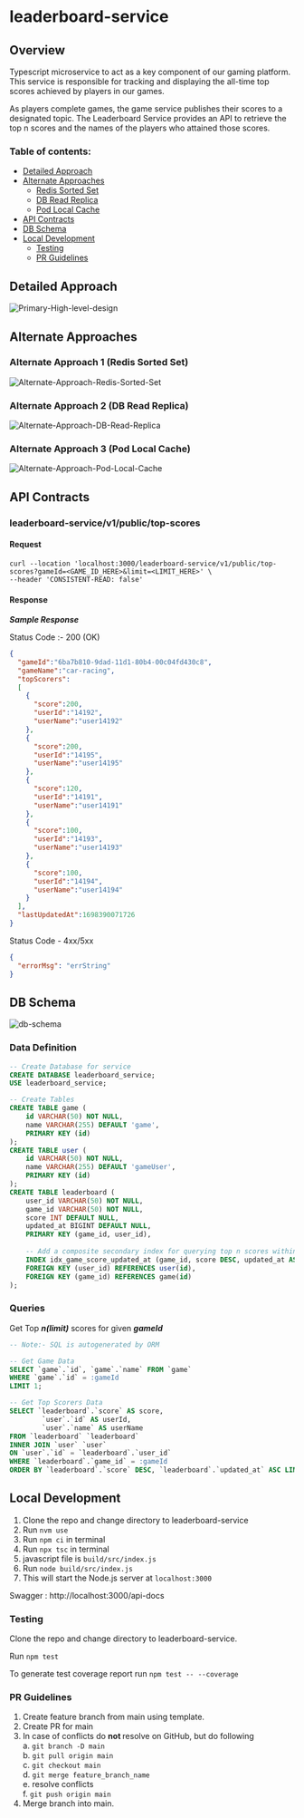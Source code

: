 # leaderboard-service

## Overview

Typescript microservice to act as a key component of our gaming platform. This service is responsible for tracking and displaying the all-time top scores achieved by players in our games. 

As players complete games, the game service publishes their scores to a designated topic. The Leaderboard Service provides an API to retrieve the top n scores and the names of the players who attained those scores.

### Table of contents:

- [Detailed Approach](#detailed-approach)
- [Alternate Approaches](#alternate-approaches)
  - [Redis Sorted Set](#alternate-approach-1-redis-sorted-set)
  - [DB Read Replica](#alternate-approach-2-db-read-replica)
  - [Pod Local Cache](#alternate-approach-3-pod-local-cache)
- [API Contracts](#api-contracts)
- [DB Schema](#db-schema)
- [Local Development](#local-development)
  - [Testing](#testing)
  - [PR Guidelines](#pr-guidelines)


## Detailed Approach

![Primary-High-level-design]( ./assets/image/primary_approach_memcache.png)

## Alternate Approaches

### Alternate Approach 1 (Redis Sorted Set)

![Alternate-Approach-Redis-Sorted-Set](./assets/image/alternate_approach_redis_sorted_set.png)

### Alternate Approach 2 (DB Read Replica)

![Alternate-Approach-DB-Read-Replica](./assets/image/alternate_approach_db_read_replica.png)

### Alternate Approach 3 (Pod Local Cache)

![Alternate-Approach-Pod-Local-Cache](./assets/image/alternate_approach_pod_local_cache.png)

## API Contracts

### leaderboard-service/v1/public/top-scores

#### Request
```shell
curl --location 'localhost:3000/leaderboard-service/v1/public/top-scores?gameId=<GAME_ID_HERE>&limit=<LIMIT_HERE>' \
--header 'CONSISTENT-READ: false'
```
#### Response

_**Sample Response**_

Status Code :- 200 (OK)
```json
{
  "gameId":"6ba7b810-9dad-11d1-80b4-00c04fd430c8",
  "gameName":"car-racing",
  "topScorers":
  [
    {
      "score":200,
      "userId":"14192",
      "userName":"user14192"
    },
    {
      "score":200,
      "userId":"14195",
      "userName":"user14195"
    },
    {
      "score":120,
      "userId":"14191",
      "userName":"user14191"
    },
    {
      "score":100,
      "userId":"14193",
      "userName":"user14193"
    },
    {
      "score":100,
      "userId":"14194",
      "userName":"user14194"
    }
  ],
  "lastUpdatedAt":1698390071726
}
```

Status Code - 4xx/5xx

```json
{
  "errorMsg": "errString"
}
```

## DB Schema

![db-schema](./assets/image/db_schema.png)


### Data Definition
```sql
-- Create Database for service
CREATE DATABASE leaderboard_service;
USE leaderboard_service;

-- Create Tables
CREATE TABLE game (
    id VARCHAR(50) NOT NULL,
    name VARCHAR(255) DEFAULT 'game',
    PRIMARY KEY (id)
);
CREATE TABLE user (
    id VARCHAR(50) NOT NULL,
    name VARCHAR(255) DEFAULT 'gameUser',
    PRIMARY KEY (id)
);
CREATE TABLE leaderboard (
    user_id VARCHAR(50) NOT NULL,
    game_id VARCHAR(50) NOT NULL,
    score INT DEFAULT NULL,
    updated_at BIGINT DEFAULT NULL,
    PRIMARY KEY (game_id, user_id),
    
    -- Add a composite secondary index for querying top n scores within a game
    INDEX idx_game_score_updated_at (game_id, score DESC, updated_at ASC),
    FOREIGN KEY (user_id) REFERENCES user(id),
    FOREIGN KEY (game_id) REFERENCES game(id)
);
```

### Queries

Get Top **_n(limit)_**  scores for given _**gameId**_ 
```sql
-- Note:- SQL is autogenerated by ORM

-- Get Game Data
SELECT `game`.`id`, `game`.`name` FROM `game` 
WHERE `game`.`id` = :gameId
LIMIT 1;

-- Get Top Scorers Data
SELECT `leaderboard`.`score` AS score,
        `user`.`id` AS userId,
        `user`.`name` AS userName 
FROM `leaderboard` `leaderboard` 
INNER JOIN `user` `user` 
ON `user`.`id` = `leaderboard`.`user_id` 
WHERE `leaderboard`.`game_id` = :gameId 
ORDER BY `leaderboard`.`score` DESC, `leaderboard`.`updated_at` ASC LIMIT :limit;
```

## Local Development

1. Clone the repo and change directory to leaderboard-service
2. Run `nvm use`
3. Run `npm ci` in terminal
4. Run `npx tsc` in terminal
5. javascript file is `build/src/index.js`
6. Run `node build/src/index.js`
7. This will start the Node.js server at `localhost:3000`

Swagger : http://localhost:3000/api-docs

### Testing
Clone the repo and change directory to leaderboard-service.

Run `npm test`

To generate test coverage report run `npm test -- --coverage`

### PR Guidelines
1. Create feature branch from main using template.
2. Create PR for main
3. In case of conflicts do <b> not </b> resolve on GitHub, but do following <br>
   a. `git branch -D main` <br>
   b. `git pull origin main` <br>
   c. `git checkout main` <br>
   d. `git merge feature_branch_name` <br>
   e. resolve conflicts <br>
   f. `git push origin main` <br>
4. Merge branch into main.